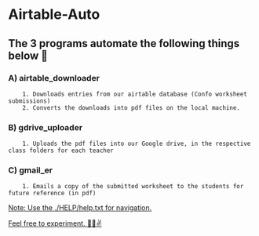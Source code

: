 # Airtable-Auto

## The 3 programs automate the following things below 🤖

###	A) airtable_downloader
		1. Downloads entries from our airtable database (Confo worksheet submissions)
		2. Converts the downloads into pdf files on the local machine.
	
###	B) gdrive_uploader
		1. Uploads the pdf files into our Google drive, in the respective class folders for each teacher

###	C) gmail_er
		1. Emails a copy of the submitted worksheet to the students for future reference (in pdf)

<a href="https://github.com/TheDudeThatCode/TheDudeThatCode/blob/master/Assets/headbang.gif">

Note: Use the ./HELP/help.txt for navigation.

Feel free to experiment. 💯💯✌

